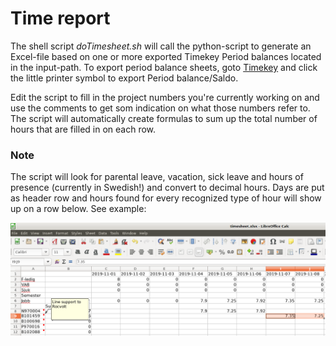 # Time report

The shell script *doTimesheet.sh* will call the python-script to generate an Excel-file based 
on one or more exported Timekey Period balances located in the input-path. To export period balance sheets, goto
[Timekey](https://timekey.epiroc.group/menu/#/app/home) and click the little printer symbol to export Period balance/Saldo.

Edit the script to fill in the project numbers you're currently working on and use the comments to get som indication on what those numbers refer to.
The script will automatically create formulas to sum up the total number of hours that are filled in on each row.

### Note
The script will look for parental leave, vacation, sick leave and hours of presence (currently in Swedish!) and convert to decimal hours.
Days are put as header row and hours found for every recognized type of hour will show up on a row below.
See example:<p>
![Timereport example](docs/timereport_exmpl.png)

